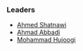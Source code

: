 ### Leaders
* [Ahmed Shatnawi](mailto:ahmed.shatnawi@owasp.org)
* [Ahmad Abbadi](mailto:ahmad.abbadi@owasp.org)
* [Mohammad Hujoogi](mailto:mohammad.hujoogi@owasp.org)
